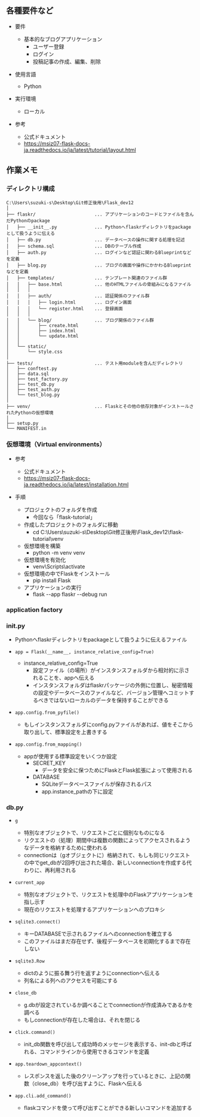 ## 各種要件など
- 要件
    - 基本的なブログアプリケーション
        - ユーザー登録
        - ログイン
        - 投稿記事の作成、編集、削除

- 使用言語
    - Python

- 実行環境
    - ローカル

- 参考
    - 公式ドキュメント
    - https://msiz07-flask-docs-ja.readthedocs.io/ja/latest/tutorial/layout.html


## 作業メモ
### ディレクトリ構成
```
C:\Users\suzuki-s\Desktop\Git修正後用\Flask_dev12
│ 
├── flaskr/                      ... アプリケーションのコードとファイルを含んだPythonのpackage
│   ├── __init__.py              ... Pythonへflaskrディレクトリをpackageとして扱うように伝える
│   ├── db.py                    ... データベースの操作に関する処理を記述
│   ├── schema.sql               ... DBのテーブル作成
│   ├── auth.py                  ... ログインなど認証に関わるBlueprintなどを定義
│   ├── blog.py                  ... ブログの画面や操作にかかわるBlueprintなどを定義
│   ├── templates/               ... テンプレート関連のファイル群
│   │   ├── base.html            ... 他のHTMLファイルの骨組みになるファイル
│   │   │ 
│   │   ├── auth/                ... 認証関係のファイル群
│   │   │   ├── login.html       ... ログイン画面
│   │   │   └── register.html    ... 登録画面
│   │   │ 
│   │   └── blog/                ... ブログ関係のファイル群
│   │       ├── create.html
│   │       ├── index.html
│   │       └── update.html
│   │ 
│   └── static/
│       └── style.css
│  
├── tests/                       ... テスト用moduleを含んだディレクトリ
│   ├── conftest.py
│   ├── data.sql
│   ├── test_factory.py
│   ├── test_db.py
│   ├── test_auth.py
│   └── test_blog.py
│  
├── venv/                        ... Flaskとその他の依存対象がインストールされたPythonの仮想環境
│
├── setup.py
└── MANIFEST.in
```


### 仮想環境（Virtual environments）
- 参考
    - 公式ドキュメント
    - https://msiz07-flask-docs-ja.readthedocs.io/ja/latest/installation.html

- 手順
    - プロジェクトのフォルダを作成
        - 今回なら「flask-tutorial」
    - 作成したプロジェクトのフォルダに移動
        - cd C:\Users\suzuki-s\Desktop\Git修正後用\Flask_dev12\flask-tutorial\venv
    - 仮想環境を構築
        - python -m venv venv
    - 仮想環境を有効化
        - venv\Scripts\activate
    - 仮想環境の中でFlaskをインストール
        - pip install Flask
    - アプリケーションの実行
        - flask --app flaskr --debug run


### application factory


### __init__.py
- Pythonへflaskrディレクトリをpackageとして扱うように伝えるファイル
- `app = Flask(__name__, instance_relative_config=True)`
    - instance_relative_config=True
        - 設定ファイル（の場所）がインスタンスフォルダから相対的に示されることを、appへ伝える
        - インスタンスフォルダはflaskrパッケージの外側に位置し、秘密情報の設定やデータベースのファイルなど、バージョン管理へコミットするべきではないローカルのデータを保持することができる

- `app.config.from_pyfile()`
    - もしインスタンスフォルダにconfig.pyファイルがあれば、値をそこから取り出して、標準設定を上書きする

- `app.config.from_mapping()`
    - appが使用する標準設定をいくつか設定
        - SECRET_KEY
            - データを安全に保つためにFlaskとFlask拡張によって使用される
        - DATABASE
            - SQLiteデータベースファイルが保存されるパス
            - app.instance_pathの下に設定


### db.py
- `g`
    - 特別なオブジェクトで、リクエストごとに個別なものになる
    - リクエストの（処理）期間中は複数の関数によってアクセスされるようなデータを格納するために使われる
    - connectionは（gオブジェクトに）格納されて、もしも同じリクエストの中でget_dbが2回呼び出された場合、新しいconnectionを作成する代わりに、再利用される

- `current_app`
    - 特別なオブジェクトで、リクエストを処理中のFlaskアプリケーションを指し示す
    - 現在のリクエストを処理するアプリケーションへのプロキシ

- `sqlite3.connect()`
    - キーDATABASEで示されるファイルへのconnectionを確立する
    - このファイルはまだ存在せず、後程データベースを初期化するまで存在しない

- `sqlite3.Row`
    - dictのように振る舞う行を返すようにconnectionへ伝える
    - 列名による列へのアクセスを可能にする

- `close_db`
    - g.dbが設定されているか調べることでconnectionが作成済みであるかを調べる
    - もしconnectionが存在した場合は、それを閉じる

- `click.command()`
    - init_db関数を呼び出して成功時のメッセージを表示する、init-dbと呼ばれる、コマンドラインから使用できるコマンドを定義

- `app.teardown_appcontext()`
    - レスポンスを返した後のクリーンアップを行っているときに、上記の関数（close_db）を呼び出すように、Flaskへ伝える

- `app.cli.add_command()`
    - flaskコマンドを使って呼び出すことができる新しいコマンドを追加する
